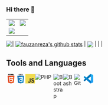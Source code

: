 ### Hi there 👋

<!--
**fauzanreza/fauzanreza** is a ✨ _special_ ✨ repository because its `README.md` (this file) appears on your GitHub profile.

Here are some ideas to get you started:

- 🔭 I’m currently working on ...
- 🌱 I’m currently learning ...
- 👯 I’m looking to collaborate on ...
- 🤔 I’m looking for help with ...
- 💬 Ask me about ...
- 📫 How to reach me: ...
- 😄 Pronouns: ...
- ⚡ Fun fact: ...
-->

<table>
    <tr>
        <td>
          <img align='right' src = "https://github-readme-stats.vercel.app/api?username=fauzanreza&show_icons=true&theme=tokyonight&count_private=true&hide_border=true">
        </td>
         <td>
            <img align='left' src = "https://github-readme-stats.vercel.app/api/top-langs/?username=fauzanreza&&layout=compact&langs_count=6">
        </td>
    </tr>
    <tr>
        <td>
            <img align='left' src = "https://github-readme-streak-stats.herokuapp.com/?user=FlazeFy&theme=dark">
        </td>
    </tr>
</table>

| <a href="https://github.com/anuraghazra/github-readme-stats"><img align="center" src="https://github-readme-stats.vercel.app/api?username=fauzanreza&show_icons=true&include_all_commits=true&theme=tokyonight&hide_border=true" alt="fauzanreza's github stats" /></a> | <a href="https://github.com/anuraghazra/github-readme-stats"><img align="center" src="https://github-readme-stats.vercel.app/api/top-langs/?username=fauzanreza&layout=compact&theme=buefy&hide_border=true" /></a> |
| <img align='left' src = "https://github-readme-streak-stats.herokuapp.com/?user=FlazeFy&theme=dark">|

## Tools and Languages
<img align="left" alt="HTML5" width="26px" src="https://raw.githubusercontent.com/github/explore/80688e429a7d4ef2fca1e82350fe8e3517d3494d/topics/html/html.png" />
<img align="left" alt="CSS3" width="26px" src="https://raw.githubusercontent.com/github/explore/80688e429a7d4ef2fca1e82350fe8e3517d3494d/topics/css/css.png" />
<img align="left" alt="JavaScript" width="26px" src="https://raw.githubusercontent.com/github/explore/80688e429a7d4ef2fca1e82350fe8e3517d3494d/topics/javascript/javascript.png" />
<img align="left" alt="PHP" width="50px" src="https://raw.githubusercontent.com/jmnote/z-icons/master/svg/php.svg" />
<img align="left" alt="Bootstrap" width="26px" 
src="https://raw.githubusercontent.com/jmnote/z-icons/master/svg/bootstrap.svg" />
<img align="left" alt="Bash" width="30px" 
src="https://raw.githubusercontent.com/jmnote/z-icons/master/svg/bash.svg" />
<img align="left" alt="Git" width="26px" 
src="https://raw.githubusercontent.com/jmnote/z-icons/master/svg/git.svg" />
<img align="left" alt="Visual Studio Code" width="26px"
src="https://raw.githubusercontent.com/github/explore/80688e429a7d4ef2fca1e82350fe8e3517d3494d/topics/visual-studio-code/visual-studio-code.png" />


<br />
